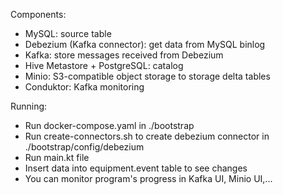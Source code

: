 Components:
+ MySQL: source table
+ Debezium (Kafka connector): get data from MySQL binlog
+ Kafka: store messages received from Debezium
+ Hive Metastore + PostgreSQL: catalog
+ Minio: S3-compatible object storage to storage delta tables
+ Conduktor: Kafka monitoring

Running:
+ Run docker-compose.yaml in ./bootstrap
+ Run create-connectors.sh to create debezium connector in ./bootstrap/config/debezium
+ Run main.kt file
+ Insert data into equipment.event table to see changes
+ You can monitor program's progress in Kafka UI, Minio UI,...
